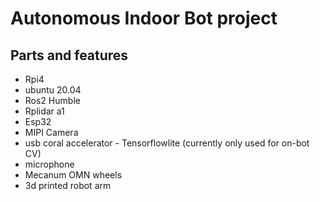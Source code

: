 # Autonomous Indoor Bot project

## Parts and features

* Rpi4
* ubuntu 20.04
* Ros2 Humble
* Rplidar a1
* Esp32
* MIPI Camera
* usb coral accelerator - Tensorflowlite (currently only used for on-bot CV)
* microphone
* Mecanum OMN wheels
* 3d printed robot arm 

<!-- ![alt text](./Media/Bot_Framework.jpg)-->

